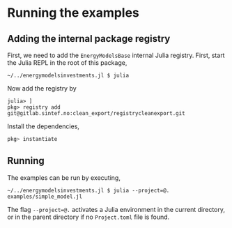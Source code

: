 # Running the examples


## Adding the internal package registry

First, we need to add the  `EnergyModelsBase` internal Julia registry. First, start the Julia REPL in the root of this package,
```shell script
~/../energymodelsinvestments.jl $ julia
```
Now add the registry by
```
julia> ] 
pkg> registry add git@gitlab.sintef.no:clean_export/registrycleanexport.git
```
Install the dependencies,
```julia
pkg> instantiate
```


## Running

The examples can be run by executing,
```shell script
~/../energymodelsinvestments.jl $ julia --project=@. examples/simple_model.jl
```
The flag `--project=@.` activates a Julia environment in the current directory, or in the parent directory if no `Project.toml` file is found.
